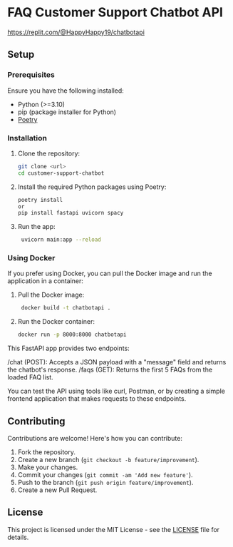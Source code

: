 # FAQ Customer Support Chatbot API

https://replit.com/@HappyHappy19/chatbotapi

## Setup

### Prerequisites

Ensure you have the following installed:

- Python (>=3.10)
- pip (package installer for Python)
- [Poetry](https://python-poetry.org/)

### Installation

1. Clone the repository:

   ```bash
   git clone <url>
   cd customer-support-chatbot
   ```

2. Install the required Python packages using Poetry:

   ```bash
   poetry install
   or
   pip install fastapi uvicorn spacy

   ```


4. Run the app:

   ```bash
    uvicorn main:app --reload
   ```

### Using Docker

If you prefer using Docker, you can pull the Docker image and run the application in a container:

1. Pull the Docker image:

   ```bash
    docker build -t chatbotapi .
   ```

2. Run the Docker container:

   ```bash
   docker run -p 8000:8000 chatbotapi
   ```

This FastAPI app provides two endpoints:

/chat (POST): Accepts a JSON payload with a "message" field and returns the chatbot's response.
/faqs (GET): Returns the first 5 FAQs from the loaded FAQ list.

You can test the API using tools like curl, Postman, or by creating a simple frontend application that makes requests to these endpoints.


## Contributing

Contributions are welcome! Here's how you can contribute:

1. Fork the repository.
2. Create a new branch (`git checkout -b feature/improvement`).
3. Make your changes.
4. Commit your changes (`git commit -am 'Add new feature'`).
5. Push to the branch (`git push origin feature/improvement`).
6. Create a new Pull Request.

## License

This project is licensed under the MIT License - see the [LICENSE](MIT) file for details.